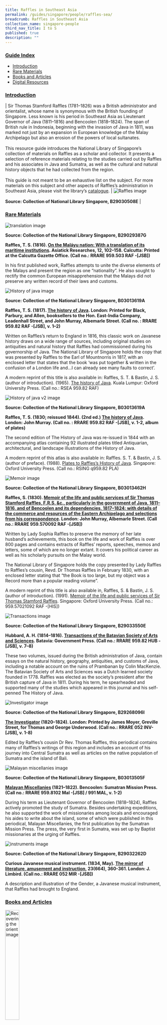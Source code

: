 ```yaml
---
title: Raffles in Southeast Asia
permalink: /guides/singapore/people/raffles-sea/
breadcrumb: Raffles in Southeast Asia
collection_name: singapore-people
third_nav_title: I to S
published: true
description: ""
---
```




### <u>Guide Index</u>

* [Introduction](#introduction)
* [Rare Materials](#rare-materials)
* [Books and Articles](#books-and-articles)
* [Digital Resources](#digital-resources)


### <u>Introduction</u>

| Sir Thomas Stamford Raffles (1781–1826) was a British administrator and orientalist, whose name is synonymous with the British founding of Singapore. Less known is his period in Southeast Asia as Lieutenant Governor of Java (1811–1816) and Bencoolen (1818–1824). The span of British rule in Indonesia, beginning with the invasion of Java in 1811, was marked not just by an expansion in European knowledge of the Malay Archipelago but also an erosion of the powers of local sultanates. <br><br> This resource guide introduces the National Library of Singapore’s collection of materials on Raffles as a scholar and collector. It presents a selection of reference materials relating to the studies carried out by Raffles and his associates in Java and Sumatra, as well as the cultural and natural history objects that he had collected from the region. <br><br> This guide is not meant to be an exhaustive list on the subject. For more materials on this subject and other aspects of Raffles’s administration in Southeast Asia, please visit the library’s [catalogue](http://catalogue.nlb.gov.sg/). | ![Raffles image](/images/category/singaporeandsoutheastasia/Raffles-in-SEA-pic-1.jpg) <br><br> **Source: Collection of National Library Singapore, B29030508E** |

### <u>Rare Materials</u>

![translation image](/images/category/singaporeandsouthseastasia/Raffles-in-SEA-rare-pic-1.jpg)

**Source: Collection of the National Library Singapore, B29029387G**

**Raffles, T. S. (1816). [On the Maláyu nation: With a translation of its maritime institutions](http://catalogue.nlb.gov.sg/cgi-bin/spydus.exe/ENQ/WPAC/BIBENQ?SETLVL=1&BRN=201923575). Asiatick Researches, 12, 102–158. Calcutta: Printed at the Calcutta Gazette Office. (Call no.: RRARE 959.503 RAF -\[JSB\])**

In his first published work, Raffles attempts to unite the diverse elements of the Malays and present the region as one “nationality”. He also sought to rectify the common European misapprehension that the Malays did not preserve any written record of their laws and customs.


![History of java image](/images/category/singaporeandsoutheastasia/Raffles-in-SEA-rare-pic-2.jpg)

**Source: Collection of the National Library Singapore, B03013619A**

**Raffles, T. S. (1817). [The history of Java](http://catalogue.nlb.gov.sg/cgi-bin/spydus.exe/ENQ/WPAC/BIBENQ?SETLVL=1&BRN=201909379). London: Printed for Black, Parbury, and Allen, booksellers to the Hon. East-India Company, Leadenhall Street, and John Murray, Albemarle Street. (Call no. : RRARE 959.82 RAF -\[JSB\], v. 1–2)**

Written on Raffles’s return to England in 1816, this classic work on Javanese history draws on a wide range of sources, including original studies on antiquities and natural history that Raffles had commissioned during his governorship of Java. The National Library of Singapore holds the copy that was presented by Raffles to the Earl of Mountnorris in 1817, with an enclosed letter that states that the book ‘was put together & written in the confusion of a London life and…I can already see many faults to correct’.

A modern reprint of this title is also available in: Raffles, S. T. & Bastin, J. S. (author of introduction). (1965). [The history of Java](http://catalogue.nlb.gov.sg/cgi-bin/spydus.exe/ENQ/WPAC/BIBENQ?SETLVL=1&BRN=5234905). Kuala Lumpur: Oxford University Press. (Call no.: RSEA 959.82 RAF)


![History of java v2 image](/images/category/singaporeandsoutheastasia/Raffles-in-SEA-rare-pic-3-e1548309660557.jpg)

**Source: Collection of the National Library Singapore, B03013619A**

**Raffles, T. S. (1830; reissued 1844). (2nd ed.) [The history of Java](http://catalogue.nlb.gov.sg/cgi-bin/spydus.exe/ENQ/WPAC/BIBENQ?SETLVL=1&BRN=202524302). London: John Murray. (Call no. : RRARE 959.82 RAF -\[JSB\], v. 1-2, album of plates)**

The second edition of The History of Java was re-issued in 1844 with an accompanying atlas containing 92 illustrated plates titled Antiquarian, architectural, and landscape illustrations of the History of Java.

A modern reprint of this atlas is also available in: Raffles. S. T. & Bastin, J. S. (author of preface). (1988). [Plates to Raffles’s History of Java](http://catalogue.nlb.gov.sg/cgi-bin/spydus.exe/ENQ/WPAC/BIBENQ?SETLVL=1&BRN=5164599). Singapore: Oxford University Press. (Call no.: RSING q959.82 PLA)

![Memoir image](/images/category/singaporeandsoutheastasia/Raffles-in-SEA-rare-pic-4.jpg)

**Source: Collection of the National Library Singapore, B03013462H**

**Raffles, S. (1830). [Memoir of the life and public services of Sir Thomas Stamford Raffles, F.R.S. &c., particularly in the government of Java, 1811–1816, and of Bencoolen and its dependencies, 1817–1824: with details of the commerce and resources of the Eastern Archipelago and selections from his correspondence](http://catalogue.nlb.gov.sg/cgi-bin/spydus.exe/ENQ/WPAC/BIBENQ?SETLVL=1&BRN=4412216). London: John Murray, Albemarle Street. (Call no.: RRARE 959.570092 RAF -[JSB])**

Written by Lady Sophia Raffles to preserve the memory of her late husband’s achievements, this book on the life and work of Raffles is over 800 pages and contains extracts of Raffles’ reports, speeches, memos and letters, some of which are no longer extant. It covers his political career as well as his scholarly pursuits on the Malay world.

The National Library of Singapore holds the copy presented by Lady Raffles to Raffles’s cousin, Revd. Dr Thomas Raffles in February 1830, with an enclosed letter stating that “the Book is too large, but my object was a Record more than a popular reading volume”.

A modern reprint of this title is also available in, Raffles, S. & Bastin, J. S. (author of introduction). (1991). [Memoir of the life and public services of Sir Thomas Stamford Raffles](http://catalogue.nlb.gov.sg/cgi-bin/spydus.exe/ENQ/WPAC/BIBENQ?SETLVL=1&BRN=6164277). Singapore: Oxford University Press. (Call no.: 959.57021092 RAF -\[HIS\])


![Transactions image](/images/category/singaporeandsoutheastasia/Raffles-in-SEA-rare-pic-5.jpg)

**Source: Collection of the National Library Singapore, B29033550E**

**Hubbard, A. H. (1814–1816). [Transactions of the Batavian Society of Arts and Sciences](http://catalogue.nlb.gov.sg/cgi-bin/spydus.exe/ENQ/WPAC/BIBENQ?SETLVL=1&BRN=202661337). Batavia: Government Press. (Call no.: RRARE 959.82 HUB -\[JSB\], v.  7–8)**

These two volumes, issued during the British administration of Java, contain essays on the natural history, geography, antiquities, and customs of Java, including a notable account on the ruins of Prambanan by Colin MacKenzie. The Batavian Society of Arts and Sciences was a Dutch learned society founded in 1778. Raffles was elected as the society’s president after the British capture of Java in 1811. During his term, he spearheaded and supported many of the studies which appeared in this journal and his self-penned The History of Java.

![Investigator image](/images/category/singaporeandsoutheastasia/Raffles-in-SEA-rare-pic-6.jpg)

**Source: Collection of the National Library Singapore, B29268096I**

**[The Investigator](http://catalogue.nlb.gov.sg/cgi-bin/spydus.exe/ENQ/WPAC/BIBENQ?SETLVL=1&BRN=202680366) (1820–1824). London: Printed by James Moyer, Greville Street, for Thomas and George Underwood. (Call no.: RRARE 052 INV-\[JSB\], v. 1-8)**

Edited by Raffles’s cousin Dr Rev. Thomas Raffles, this periodical contains many of Raffles’s writings of this region and includes an account of his journey into Central Sumatra as well as articles on the native population of Sumatra and the island of Bali.

![Malayan miscellanies image](/images/category/singaporeandsoutheastasia/Raffles-in-SEA-rare-pic-7.jpg) 

**Source: Collection of the National Library Singapore, B03013505F**

**[Malayan Miscellanies](http://catalogue.nlb.gov.sg/cgi-bin/spydus.exe/ENQ/WPAC/BIBENQ?SETLVL=1&BRN=202711772) (1821–1822). Bencoolen: Sumatran Mission Press. (Call no.: RRARE 959.8102 Mal -\[JSB\] / 991 MAL, v. 1-2)**

During his term as Lieutenant Governor of Bencoolen (1818–1824), Raffles actively promoted the study of Sumatra. Besides undertaking expeditions, he also supported the work of missionaries among locals and encouraged his aides to write about the island, some of which were published in this periodical, Malayan Miscellanies, the first publication by the Sumatran Mission Press. The press, the very first in Sumatra, was set up by Baptist missionaries at the urging of Raffles.


![instruments image](/images/category/singaporeandsoutheastasia/Raffles-in-SEA-rare-pic-8.jpg)

**Source: Collection of the National Library Singapore, B29032262D**

**Curious Javanese musical instrument. (1834, May). [The mirror of literature, amusement and instruction](http://catalogue.nlb.gov.sg/cgi-bin/spydus.exe/ENQ/WPAC/BIBENQ?SETLVL=1&BRN=202661654), 23(664), 360-361. London: J. Limbird. (Call no.: RRARE 052 MIR -[JSB])**

A description and illustration of the Gender, a Javanese musical instrument, that Raffles had brought to England.

### <u>Books and Articles</u>

<img src="/images/category/singaporeandsoutheastasia/Raffles-in-SEA-book-pic-1.jpg" alt="Recovering the orient image" style="width: 30%;">

**All rights reserved, Chur: Harwood Academic Publishers, 1994**

**Forge, A. (1994). Raffles and Daniell: Making the image fit. In Gerstle, C. A. & Milner, A. C. (Eds.)[ Recovering the orient: Artists, scholars, appropriations](http://catalogue.nlb.gov.sg/cgi-bin/spydus.exe/ENQ/WPAC/BIBENQ?SETLVL=1&BRN=202353093) (pp. 109-150). Chur: Harwood Academic Publishers. (Call no.: RSEA 303.482405 REC)**

An analysis on how Java is presented in the illustrated plates of Raffles’s The History of Java.

<img src="/images/category/singaporeandsoutheastasia/Raffles-in-SEA-book-pic-2.jpg" alt="The golden sword image" style="width: 30%;">

**All rights reserved, London: British Museum Press, 1999**

**Barley, N. (1999), [The golden sword: Stamford Raffles and the East](http://catalogue.nlb.gov.sg/cgi-bin/spydus.exe/ENQ/WPAC/BIBENQ?SETLVL=1&BRN=9265948). London: British Museum Press. (Call no.: RSING 709.58 GOL)**

A collection of essays on Raffles’s involvement in the study of the languages, cultural and natural history of the Malay Archipelago. 


<img src="/images/category/singaporeandsoutheastasia/Raffles-in-SEA-book-pic-3.jpg" alt="Javanese shadow puppets image" style="width: 30%;">

**All rights reserved, London: British Museum, 1970**

**Scott-Kemball, J. (1970). [Javanese shadow puppets: The Raffles collection in the British Museum](http://catalogue.nlb.gov.sg/cgi-bin/spydus.exe/ENQ/WPAC/BIBENQ?SETLVL=1&BRN=113491). London: British Museum. (Call no. : RSEA 791.53 SCO)**

An introduction to the shadow puppets from the Raffles Collection in the British Museum, accompanied with explanations on the two forms of Javanese shadow plays, the wayang purwa and wayang gedog, along with descriptions of the characters and puppets. 


<img src="/images/category/singaporeandsoutheastasia/Raffles-in-SEA-book-pic-4.jpg" alt="The raffles gamelan image" style="width: 30%;">

**All rights reserved, London: British Museum, 1970**

**Fagg, W. B. (1970). [The Raffles Gamelan: A historical note](http://catalogue.nlb.gov.sg/cgi-bin/spydus.exe/ENQ/WPAC/BIBENQ?SETLVL=1&BRN=70072). London: British Museum. (Call no.: RSEA 781.75982 FAG)**

A selection of articles comprising a description of Raffles’s gamelan in the British Museum, an essay on Raffles as collector, as well as reprints of Raffles’s own writings on Javanese music and instruments.

<img src="/images/category/singaporeandsoutheastasia/Raffles-in-SEA-book-pic-5.jpg" alt="The raffles gamelan v2 image" style="width: 30%;">

**All rights reserved, ‘s-Gravenhage : Martinus Nijhoff, 1971.**

**Bastin, J. (1971, January). [The Raffles gamelan](http://catalogue.nlb.gov.sg/cgi-bin/spydus.exe/ENQ/WPAC/BIBENQ?SETLVL=1&BRN=202922924). Bijdragen tot de taal-, land- en volkenkunde, 127(2), 274–278. ‘s-Gravenhage: Martinus Nijhoff. (Call no.: RCLOS 785.68 BAS -\[JSB\])**

This article provides supplementary information to Fagg’s essay on the Raffles gamelan in the British Museum.


<img src="/images/category/singaporeandsoutheastasia/Raffles-in-SEA-book-pic-6.jpg" alt="Magic coins of java image" style="width: 30%;">

**All rights reserved, London: British Museum, 1999**

**Cribb, J. (1999).[ Magic coins of Java, Bali and the Malay Peninsula: Thirteenth to twentieth centuries: A catalogue based on the Raffles collection of coin-shaped charms from Java in the British Museum](http://catalogue.nlb.gov.sg/cgi-bin/spydus.exe/ENQ/WPAC/BIBENQ?SETLVL=1&BRN=9282807). London: British Museum. (Call no.: RSING 737.495982 CRI)**

A catalogue on the British Museum’s collection of 165 magic coins from Java, Bali and the Malay Peninsula. The majority of the specimens were collected by Raffles during his residency in Java.


<img src="/images/category/singaporeandsoutheastasia/Raffles-in-SEA-book-pic-7.jpg" alt="Raffles drawings image" style="width: 30%;">

**All rights reserved, Kuala Lumpur: Oxford University Press, 1978**

**Bastin, J. S. (1978). [Raffles drawings in the India Office Library, London](http://catalogue.nlb.gov.sg/cgi-bin/spydus.exe/ENQ/WPAC/BIBENQ?SETLVL=1&BRN=4243656). Kuala Lumpur: Oxford University Press. (Call no.: RSING 741.959 ARC)**

An illustrated catalogue on the drawings from Raffles’s collection in The British Library which consists chiefly of topographical views of Indonesia completed by both European and Asian artists.

<img src="/images/category/singaporeandsoutheastasia/Raffles-in-SEA-book-pic-8.jpg" alt="Short account image" style="width: 30%;">

**All rights reserved, London: Trübuer, 1865**

**Turk, H. N. van der (1865). [Short account of the Malay manuscripts belonging to the Royal Asiatic Society.](http://catalogue.nlb.gov.sg/cgi-bin/spydus.exe/ENQ/WPAC/BIBENQ?SETLVL=1&BRN=5017169) London: Trübuer. (Call no.: RCLOS 091.09595 TUU -\[SEA\])**

A catalogue describing 80 of the Malay manuscripts from the Raffles Collection held at the Library of the Royal Asiatic Society in London.


<img src="/images/category/singaporeandsoutheastasia/Raffles-in-SEA-book-pic-9.jpg" alt="John leyden and raffles image" style="width: 30%;">

**All rights reserved, Eastbourne: John Sturgus Bastin, 2006**

**Bastin, J. S. (2006). [John Leyden and Thomas Stamford Raffles](http://catalogue.nlb.gov.sg/cgi-bin/spydus.exe/ENQ/WPAC/BIBENQ?SETLVL=1&BRN=12741995). Eastbourne: Printed by Antony Howe Ltd. for the Author. (Call no.: RSING 950.07202 BAS)**

A look at the friendship between Scottish orientalist John Leyden and Raffles. Leyden played a significant role in influencing Raffles’s choice to focus on Malay studies and advancing Raffles’s career through his personal connection with the Governor-General Lord Minto.

<img src="/images/category/singaporeandsoutheastasia/Raffles-in-SEA-book-pic-10.jpg" alt="Raffles ark redrawn image" style="width: 30%;">

**All rights reserved, London: British Library: Edinburgh: Royal Botanic Garden Edinburgh, 2009**

**Noltie. H. J. (2009). [Raffles’ ark redrawn: Natural history drawings from the collection of Sir Thomas Stamford Raffles](http://catalogue.nlb.gov.sg/cgi-bin/spydus.exe/ENQ/WPAC/BIBENQ?SETLVL=1&BRN=13202876). London: The British Library; Edinburgh: Royal Botanic Garden Edinburgh. (Call no.: RSING 508.0222 NOL)**

An illustrated catalogue containing 120 natural history drawings from the Raffles’s collection acquired by The British Library in 2007.


<img src="/images/category/singaporeandsoutheastasia/Raffles-in-SEA-book-pic-11.jpg" alt="Study of natural history image" style="width: 30%;">

**All rights reserved, Singapore: MBRAS, 1990**

**Bastin, J. S. (1990). [Sir Stamford Raffles and the study of natural history in Penang, Singapore and Indonesia](http://catalogue.nlb.gov.sg/cgi-bin/spydus.exe/ENQ/WPAC/BIBENQ?SETLVL=1&BRN=202976135). Journal of the Malaysian Branch of Royal Asiatic Society, 63(2), 1–25. Singapore: The Malaysian Branch, Royal Asiatic Society. (Call no.: RCLOS 508.359 BAS-\[JSB\]**

This article traces Raffles’s interest in natural history from childhood to his time in Southeast Asia, and documents his contributions to the field of zoology and botany through his support of the work of naturalists such as Thomas Horsfield, Joseph Arnold, Nathaniel Wallich, William Jack, Pierre Diard and Alfred Duvaucel.


<img src="/images/category/singaporeandsoutheastasia/Raffles-in-SEA-book-pic-12.jpg" alt="The java journal image" style="width: 30%;">

**All rights reserved, Singapore: MBRAS, 1973**

**Arnold, J. & Bastin, J. S. (author of introduction). (1973). [The Java journal of Dr. Joseph Arnold](http://catalogue.nlb.gov.sg/cgi-bin/spydus.exe/ENQ/WPAC/BIBENQ?SETLVL=1&BRN=202797082). Journal of the Malaysian Branch Royal Asiatic Society, 46(1), 1–91. Singapore: The Malaysian Branch, Royal Asiatic Society. (Call no.: RCLOS 959.82 ARN -\[JSB\])**

Written in 1815, this is a rare contemporaneous account of Raffles in Java. The diarist was a British naval surgeon and a naturalist who later discovered the gigantic parasite flower Rafflesia arnoldi. The journal offers a glimpse of life in Government House in Buitenzorg, and the various tours of Java that Raffles and the author had taken.


### <u>Digital Resources</u>

<img src="/images/category/singaporeandsoutheastasia/Raffles-in-SEA-book-digi-1.jpg" alt="Malay manuscripts image" style="width: 30%;">

**All rights reserved, The Royal Asiatic Society of Great Britain and Ireland, 2017**

**[Malay manuscripts from the Royal Asiatic Society of Great Britain and Ireland](http://eresources.nlb.gov.sg/printheritage/browse/Malay_Manuscripts_Royal_Asiatic_Society_GBI.aspx) (via BookSG)**

A collection of 11 Malay manuscripts digitised from the Raffles Collection in the Library of the Royal Asiatic Society of Great Britain and Ireland.

The copies were made digitally available through a collaborative digitisation project between the National Library of Singapore and the Royal Asiatic Society of Great Britain and Ireland.


<img src="/images/category/singaporeandsoutheastasia/Raffles-in-SEA-book-digi-2.jpg" alt="Raffles collection image" style="width: 30%;">

**All rights reserved, The British Library Board, 2018**

**[Raffles Collection from The British Library](http://eresources.nlb.gov.sg/printheritage/detail/61c849aa-b94b-4d62-9762-5845fbf2f05a.aspx) (via BookSG)**

A collection of 25 volumes of papers digitised from the Raffles Collection in The British Library containing Raffles’s correspondences and notes on Java, the Malay Archipelago and Japan. Also included are selected papers from the Raffles-Minto Collection concerning the antiquities and natural history of the Malay Archipelago.

The copies were made digitally available through a collaborative digitisation project between the National Library of Singapore and The British Library.

Listed below are the hyperlinks to the individual volumes:

* [Raffles Collection I (Shelfmark(s): Mss Eur C34)](http://eresources.nlb.gov.sg/printheritage/detail/61c849aa-b94b-4d62-9762-5845fbf2f05a.aspx)
* [Raffles Collection II (Shelfmark(s): Mss Eur E104)](http://eresources.nlb.gov.sg/printheritage/detail/90b9b156-dfcf-4f60-acec-51012f51282f.aspx)
* [Raffles Collection III (Shelfmark(s): Mss Eur E105)](http://eresources.nlb.gov.sg/printheritage/detail/32fd4e4b-4268-4458-9eff-3c3b5a878e9d.aspx)
* [Raffles Collection IV (Shelfmark(s): Mss Eur E106)](http://eresources.nlb.gov.sg/printheritage/detail/b14dcdb5-83f1-4681-82f9-3ecf57b0d2a5.aspx)
* [Raffles Collection V (Shelfmark(s): Mss Eur E107)](http://eresources.nlb.gov.sg/printheritage/detail/ae0c9c0d-bdf5-4595-8ecc-746e9e24432a.aspx)
* [Raffles Collection VI (Shelfmark(s): Mss Eur F31)](http://eresources.nlb.gov.sg/printheritage/detail/fc307ff8-df1b-4aea-8e85-e7dff7654681.aspx)
* [Raffles Collection VII (Shelfmark(s): Mss Eur F32)](http://eresources.nlb.gov.sg/printheritage/detail/08a9721c-5104-4d75-aafe-76f11ce480ae.aspx)
* [Raffles Collection VIII (Shelfmark(s): Mss Eur D199)](http://eresources.nlb.gov.sg/printheritage/detail/ebfe932c-0bec-4616-92e7-b6eb16b17fa4.aspx)
* [Raffles Collection IX (Shelfmark(s): Mss Eur E108)](http://eresources.nlb.gov.sg/printheritage/detail/f29a409a-7fa1-4fde-83df-07075733e259.aspx)
* [Raffles Collection X (Shelfmark(s): Mss Eur F33)](http://eresources.nlb.gov.sg/printheritage/detail/b996365d-a118-4a21-b30f-e8a4978ad821.aspx)
* [Raffles Collection XI (Shelfmark(s): Mss Eur E109)](http://eresources.nlb.gov.sg/printheritage/detail/e3f36331-2e5d-4a2e-8691-4d262ece2161.aspx)
* [Private Letters to Lord Minto, 1810˗1811 (Shelfmark(s): Mss Eur C35)](http://eresources.nlb.gov.sg/printheritage/detail/fa604f4b-b72a-4853-bb6d-cb0811ce8577.aspx)
* [Private letters to Lord Minto, 1825 (Shelfmark(s): Mss Eur C36)](http://eresources.nlb.gov.sg/printheritage/detail/f2cd8ab2-b045-4e9e-8b27-8c3566111328.aspx)
* [Pedigree of Javanese Princes (Shelfmark(s): Mss Eur D200)](http://eresources.nlb.gov.sg/printheritage/detail/24fd31e2-2c47-4159-9587-1df484005078.aspx)
* [Statement of personal property of Sir Stamford Raffles lost on ship ‘Fame’ (Shelfmark(s): Mss Eur D742/4 ff 6-7)](http://eresources.nlb.gov.sg/printheritage/detail/b5cec672-32e6-46ad-845e-59885bf819f4.aspx)
* [Letters to Sir T. S. Raffles from William Marsden (Shelfmark(s): Mss Eur D742/2)](http://eresources.nlb.gov.sg/printheritage/detail/5be11532-094c-45f5-9a9f-3d70a94e397d.aspx)
* [Letters from Sir T. S. Raffles to William Brown Ramsay, and his father, William Ramsay; including a letter from Raffles to Neil Benjamin Edmonstone (Shelfmark(s): Mss Eur D742/20)]
* [Miscellaneous letters from Sir Thomas Stamford Raffles (with index) (Shelfmark(s): Mss Eur D742/21)](http://eresources.nlb.gov.sg/printheritage/detail/d56684e9-d966-41c5-ba53-704ecf4ae5ab.aspx)
* [Letter from Sir Thomas Stamford Raffles in London to [Sir Alexander Johnston of Singapore] (Shelfmark(s): Mss Eur D742/23, ff 7-13v)](http://eresources.nlb.gov.sg/printheritage/detail/63b6bd50-037f-4540-a44e-1097136a10be.aspx)
* [Mr Raffles Memoir on the Malayan Nation and a translation of the maritime laws of the Malays (Shelfmark(s): Mss Eur F148/9)](http://eresources.nlb.gov.sg/printheritage/detail/589f82e2-7793-488b-9cb8-355dc7278e8c.aspx)
* [Java: plans charts memorandum and details connected with the expedition against the Dutch Islands (Shelfmark(s): Mss Eur F148/10)](http://eresources.nlb.gov.sg/printheritage/detail/663435d8-1b6a-4024-b798-573f0cefa452.aspx)
* [Mr Raffles to Lord Minto; Proceedings and treaties with the Soosoohonan and the Sultan of Mataram (Shelfmark(s): Mss Eur F148/23)](http://eresources.nlb.gov.sg/printheritage/detail/54bd0148-ace1-49c2-be6d-101f13d40300.aspx)
* [Dr Horsfield. Narrative of a journey through Java, with a view to mineralogical and other researches (Shelfmark(s): Mss Eur F148/46)](http://eresources.nlb.gov.sg/printheritage/detail/14cbf539-bbfb-49f8-9a77-d6d6094b60f4.aspx)
* [Colonel Mackenzie’s account of the antiquities of Java with drawings (Shelfmark(s): Mss Eur F148/47)](http://eresources.nlb.gov.sg/printheritage/detail/2ba2cb12-6816-440e-8798-65ef20bd5a77.aspx)
* [An extraneous bound volume of records (no originals) (Shelfmark(s): Mss Eur F148/48)](http://eresources.nlb.gov.sg/printheritage/detail/4e9d8f63-5205-4c48-ac74-d3187996dacd.aspx)


<img src="/images/category/singaporeandsoutheastasia/Raffles-in-SEA-book-digi-3-245x300.jpg" alt="Books and articles image" style="width: 30%;">

**Source: Collection of the National Library Singapore, B3013438K**

**[Books and articles on Sir Stamford Raffles from the collection of the National Library of Singapore](http://eresources.nlb.gov.sg/printheritage/browse/Raffles_Gallery.htm) (via BookSG)**

A collection of digitised books and articles on and by Raffles that were displayed at the Raffles’s Letters: Intrigues Behind the Founding of Singapore exhibition held at the National Library of Singapore in 2013.